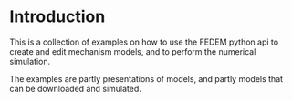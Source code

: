 # Introduction

This is a collection of examples on how to use the FEDEM python api to create and edit
mechanism models, and to perform the numerical simulation.

The examples are partly presentations of models,
and partly models that can be downloaded and simulated.
